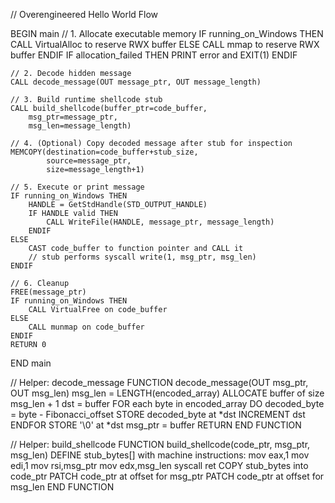 // Overengineered Hello World Flow

BEGIN main
    // 1. Allocate executable memory
    IF running_on_Windows THEN
        CALL VirtualAlloc to reserve RWX buffer
    ELSE
        CALL mmap to reserve RWX buffer
    ENDIF
    IF allocation_failed THEN
        PRINT error and EXIT(1)
    ENDIF

    // 2. Decode hidden message
    CALL decode_message(OUT message_ptr, OUT message_length)

    // 3. Build runtime shellcode stub
    CALL build_shellcode(buffer_ptr=code_buffer,
        msg_ptr=message_ptr,
        msg_len=message_length)

    // 4. (Optional) Copy decoded message after stub for inspection
    MEMCOPY(destination=code_buffer+stub_size,
            source=message_ptr,
            size=message_length+1)

    // 5. Execute or print message
    IF running_on_Windows THEN
        HANDLE = GetStdHandle(STD_OUTPUT_HANDLE)
        IF HANDLE valid THEN
            CALL WriteFile(HANDLE, message_ptr, message_length)
        ENDIF
    ELSE
        CAST code_buffer to function pointer and CALL it
        // stub performs syscall write(1, msg_ptr, msg_len)
    ENDIF

    // 6. Cleanup
    FREE(message_ptr)
    IF running_on_Windows THEN
        CALL VirtualFree on code_buffer
    ELSE
        CALL munmap on code_buffer
    ENDIF
    RETURN 0
END main

// Helper: decode_message
FUNCTION decode_message(OUT msg_ptr, OUT msg_len)
    msg_len = LENGTH(encoded_array)
    ALLOCATE buffer of size msg_len + 1
    dst = buffer
    FOR each byte in encoded_array DO
        decoded_byte = byte - Fibonacci_offset
        STORE decoded_byte at *dst
        INCREMENT dst
    ENDFOR
    STORE '\0' at *dst
    msg_ptr = buffer
    RETURN
END FUNCTION

// Helper: build_shellcode
FUNCTION build_shellcode(code_ptr, msg_ptr, msg_len)
    DEFINE stub_bytes[] with machine instructions:
        mov eax,1
        mov edi,1
        mov rsi,msg_ptr
        mov edx,msg_len
        syscall
        ret
    COPY stub_bytes into code_ptr
    PATCH code_ptr at offset for msg_ptr
    PATCH code_ptr at offset for msg_len
END FUNCTION